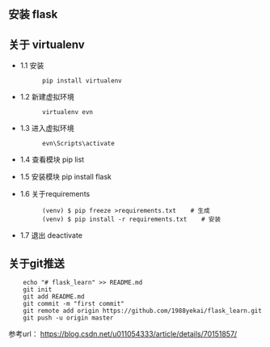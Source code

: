 ## 安装 flask

## 关于 virtualenv
- 1.1 安装

            pip install virtualenv

- 1.2 新建虚拟环境
        
            virtualenv evn

- 1.3 进入虚拟环境

            evn\Scripts\activate

- 1.4 查看模块 pip list
- 1.5 安装模块 pip install flask
- 1.6 关于requirements

            (venv) $ pip freeze >requirements.txt    # 生成
            (venv) $ pip install -r requirements.txt    # 安装

- 1.7 退出 deactivate

## 关于git推送

        echo "# flask_learn" >> README.md
        git init
        git add README.md
        git commit -m "first commit"
        git remote add origin https://github.com/1988yekai/flask_learn.git
        git push -u origin master

参考url： https://blog.csdn.net/u011054333/article/details/70151857/
